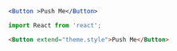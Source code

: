 
```jsx
<Button >Push Me</Button>
```

```jsx static
import React from 'react';
```

```html
<Button extend="theme.style">Push Me</Button>
```
